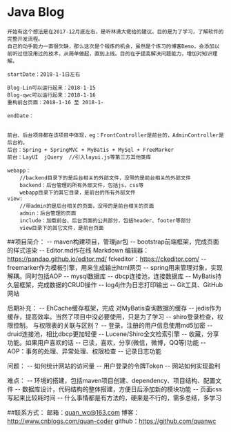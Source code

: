 

# Java Blog
	开始有这个想法是在2017-12月底左右，是听林潇大佬给的建议。目的是为了学习，了解软件的完整开发流程。
	自己的动手能力一直很欠缺，那么这次是个锻炼的机会，虽然是个练习的博客Demo，会添加以前听过但没用过的技术，从简单做起，直到上线。目的在于提高解决问题能力，增加对知识理解。
	
	startDate：2018-1-1日左右
	
	Blog-Lin可以运行起来：2018-1-15
	Blog-qwc可以运行起来：2018-1-16
	重构前台页面：2018-1-16 至 2018-1-
	
	endDate：
	
	
	前台、后台项目都在该项目中体现，eg：FrontController是前台的，AdminController是后台的。
	后台：Spring + SpringMVC + MyBatis + MySql + FreeMarker
	前台：LayUI  jQuery  //引入layui.js等第三方其他类库
	
	webapp：
		//backend目录下的是后台相关的外部文件，没带的是前台相关的外部文件
		backend：后台管理的所有外部文件，包括js、css等
		webapp目录下的其它目录，是前台的所有外部文件
	view:
		//带admin的是后台相关的页面，没带的是前台相关的页面
		admin：后台管理的页面
		include：加载前台、后台页面的公共部分，包括header、footer等部分
		view目录下的其它文件，是前台页面
		
##项目简介：
-- maven构建项目，管理jar包
-- bootstrap前端框架，完成页面的样式渲染
-- Editor.md作在线 Markdown 编辑器：https://pandao.github.io/editor.md/
   fckeditor：https://ckeditor.com/
-- freemarker作为模板引擎，用来生成输出html网页
-- spring用来管理对象，实现解耦。同时包括AOP
-- mysql数据库
-- dbcp连接池，连接数据库
-- MyBatis持久层框架，完成数据的CRUD操作
-- log4j作为日志打印输出
-- Git工具、GitHub网站



后期补充：
-- EhCache缓存框架，完成 对MyBatis查询数据的缓存
-- jedis作为缓存，提高效率。当然了项目中没必要使用，只是为了学习
-- shiro登录检查，权限控制。 与权限表的关联与区别？
-- 登录，注册的用户信息使用md5加密
-- druid连接池，相比dbcp更加轻便
-- Lucene/Shiro全文检索引擎
-- 收藏，分享功能。如果用户喜欢的话
-- 已读，喜欢，分享(微信，微博，QQ等)功能
-- AOP：事务的处理、异常处理、权限检查
-- 记录日志功能


问题：
-- 如何统计网站的访问量
-- 用户登录的令牌Token
-- 网站如何实现盈利



难点：
-- 环境的搭建，包括maven项目创建、dependency、项目结构、配置文件
-- 数据库设计，代码结构的整体搭建，方便日后添加新的模块功能
-- 页面css写起来比较耗时间
-- 什么事情都是有方法的，硬来是不行的，需多总结，多学习


##联系方式：
	邮箱：quan_wc@163.com
	博客：http://www.cnblogs.com/quan-coder
	github：https://github.com/quanwc
	
